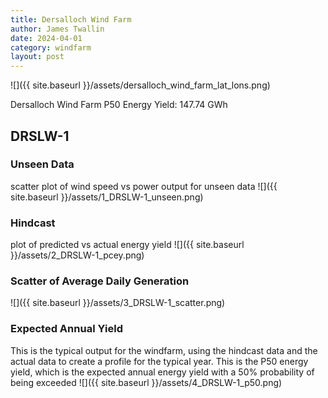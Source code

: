 ```yaml
---
title: Dersalloch Wind Farm
author: James Twallin
date: 2024-04-01
category: windfarm
layout: post
---
```

![]({{ site.baseurl }}/assets/dersalloch_wind_farm_lat_lons.png)

Dersalloch Wind Farm P50 Energy Yield: 147.74 GWh

DRSLW-1
-------------
### Unseen Data 
scatter plot of wind speed vs power output for unseen data
![]({{ site.baseurl }}/assets/1_DRSLW-1_unseen.png)
### Hindcast 
plot of predicted vs actual energy yield
![]({{ site.baseurl }}/assets/2_DRSLW-1_pcey.png)
### Scatter of Average Daily Generation 

![]({{ site.baseurl }}/assets/3_DRSLW-1_scatter.png)
### Expected Annual Yield 
This is the typical output for the windfarm, using the hindcast data and the actual data to create a profile for the typical year. This is the P50 energy yield, which is the expected annual energy yield with a 50% probability of being exceeded
![]({{ site.baseurl }}/assets/4_DRSLW-1_p50.png)

